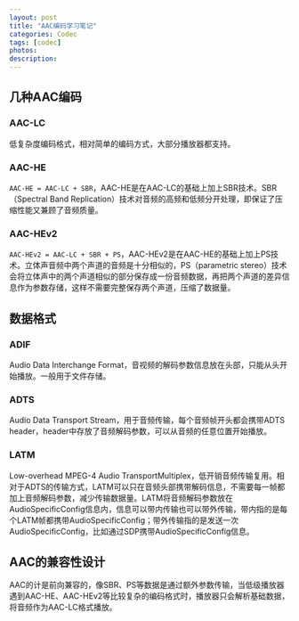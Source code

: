 ```yaml
---
layout: post
title: "AAC编码学习笔记"
categories: Codec
tags: [codec]
photos:
description: 
---
```

## 几种AAC编码
### AAC-LC
低复杂度编码格式，相对简单的编码方式，大部分播放器都支持。

### AAC-HE
`AAC-HE = AAC-LC + SBR`，AAC-HE是在AAC-LC的基础上加上SBR技术。SBR（Spectral Band Replication）技术对音频的高频和低频分开处理，即保证了压缩性能又兼顾了音频质量。

### AAC-HEv2
`AAC-HEv2 = AAC-LC + SBR + PS`，AAC-HEv2是在AAC-HE的基础上加上PS技术。立体声音频中两个声道的音频是十分相似的，PS（parametric stereo）技术会将立体声中的两个声道相似的部分保存成一份音频数据，再把两个声道的差异信息作为参数存储，这样不需要完整保存两个声道，压缩了数据量。

## 数据格式
### ADIF
Audio Data Interchange Format，音视频的解码参数信息放在头部，只能从头开始播放。一般用于文件存储。
### ADTS
Audio Data Transport Stream，用于音频传输，每个音频帧开头都会携带ADTS header，header中存放了音频解码参数，可以从音频的任意位置开始播放。
### LATM
Low-overhead MPEG-4 Audio TransportMultiplex，低开销音频传输复用。相对于ADTS的传输方式，LATM可以只在音频头部携带解码信息，不需要每一帧都加上音频解码参数，减少传输数据量。LATM将音频解码参数放在AudioSpecificConfig信息内，信息可以带内传输也可以带外传输，带内指的是每个LATM帧都携带AudioSpecificConfig；带外传输指的是发送一次AudioSpecificConfig，比如通过SDP携带AudioSpecificConfig信息。


## AAC的兼容性设计
AAC的计是前向兼容的，像SBR、PS等数据是通过额外参数传输，当低级播放器遇到AAC-HE、AAC-HEv2等比较复杂的编码格式时，播放器只会解析基础数据，将音频作为AAC-LC格式播放。
